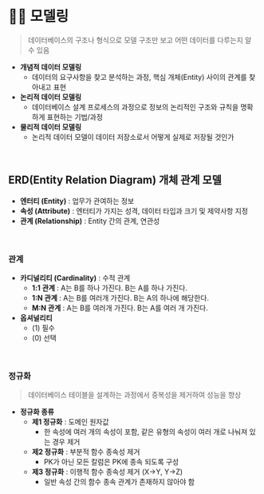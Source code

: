 # 🏄‍♀️ 모델링

> 데이터베이스의 구조나 형식으로 모델 구조만 보고 어떤 데이터를 다루는지 알 수 있음

- **개념적 데이터 모델링**
  - 데이터의 요구사항을 찾고 분석하는 과정, 핵심 개체(Entity) 사이의 관계를 찾아내고 표현
- **논리적 데이터 모델링**
  - 데이터베이스 설계 프로세스의 과정으로 정보의 논리적인 구조와 규칙을 명확하게 표현하는 기법/과정
- **물리적 데이터 모델링**
  - 논리적 데이터 모델이 데이터 저장소로서 어떻게 실제로 저장될 것인가

<br>

## ERD(Entity Relation Diagram) 개체 관계 모델

- **엔터티 (Entity)** : 업무가 관여하는 정보
- **속성 (Attribute)** : 엔터티가 가지는 성격, 데이터 타입과 크기 및 제약사항 지정
- **관계 (Relationship)** : Entity 간의 관계, 연관성

<br>

### 관계

- **카디널리티 (Cardinality)** : 수적 관계
  - **1:1 관계** : A는 B를 하나 가진다. B는 A를 하나 가진다.
  - **1:N 관계** : A는 B를 여러개 가진다. B는 A의 하나에 해당한다.
  - **M:N 관계** : A는 B를 여러개 가진다. B는 A를 여러 개 가진다.
- **옵셔널리티**
  - (1) 필수
  - (0) 선택

<br>

### 정규화

> 데이터베이스 테이블을 설계하는 과정에서 중복성을 제거하여 성능을 향상

- **정규화 종류**
  - **제1 정규화** : 도메인 원자값
    - 한 속성에 여러 개의 속성이 포함, 같은 유형의 속성이 여러 개로 나눠져 있는 경우 제거
  - **제2 정규화** : 부분적 함수 종속성 제거
    - PK가 아닌 모든 칼럼은 PK에 종속 되도록 구성
  - **제3 정규화** : 이행적 함수 종속성 제거 (X->Y, Y->Z)
    - 일반 속성 간의 함수 종속 관계가 존재하지 않아야 함